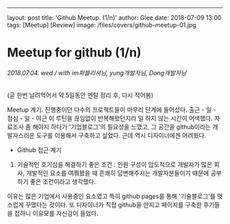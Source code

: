 ---
layout: post
title: 'Github Meetup. (1/n)'
author: Glee
date: 2018-07-09 13:00
tags: [Meetup] [Review]
image: /files/covers/github-meetup-01.jpg

# Meetup for github (1/n)
###### 2018.07.04. wed / with im퍼블리셔님, yung개발자님, Dong개발자님
(글 한번 날려먹어서 약 5일동안 멘탈 정리 후, 다시 적어봄)

Meetup 계기.
진행중이던 다수의 프로젝트들이 마무리 단계에 들어섰다.
출근 - 일 - 점심 - 일 - 야근 이 루틴을 끊임없이 반복해왔던지라 일 하지 않는 시간이 어색했다.
자료조사 좀 해야지 하다가 '기업블로그'의 필요성을 느꼈고, 그 공간을 github이라는 개발자스러운 도구를 이용해서 구축하고 싶었다. 근데 역시 디자이너에겐 어려웠다.

- Github 접근 계기
1. 기술적인 호기심을 해결하기 좋은 조건
   : 인원 구성이 압도적으로 개발자가 많은 회사, 개발적인 요소를 여쭤봤을 때 흔쾌히 답변해주시는 개발자분들이기 때문에 공부하기 좋은 조건이라고 생각했다.
   
이유는 많은 기업에서 사용중인 요소였고 특히 github pages를 통해 '기술블로그'를 멋스럽게 꾸몄다는 것이다. 또 디자이너가 직접 github을 만지고 페이지를 구축한 후기들을 접하니 이유모를 자신감이 들었다.













